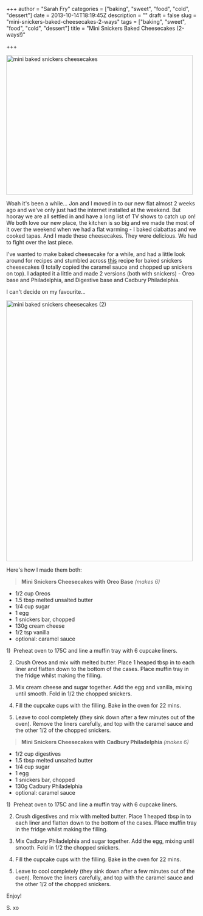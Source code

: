+++
author = "Sarah Fry"
categories = ["baking", "sweet", "food", "cold", "dessert"]
date = 2013-10-14T18:19:45Z
description = ""
draft = false
slug = "mini-snickers-baked-cheesecakes-2-ways"
tags = ["baking", "sweet", "food", "cold", "dessert"]
title = "Mini Snickers Baked Cheesecakes (2-ways!)"

+++


<a href="http://sweetaspi.co.uk/content/images/2013/10/mini-baked-snickers-cheesecakes.jpg"><img class="alignnone size-full wp-image-1998" alt="mini baked snickers cheesecakes" src="http://sweetaspi.co.uk/content/images/2013/10/mini-baked-snickers-cheesecakes.jpg" width="490" height="367" /></a>

Woah it's been a while... Jon and I moved in to our new flat almost 2 weeks ago and we've only just had the internet installed at the weekend. But hooray we are all settled in and have a long list of TV shows to catch up on! We both love our new place, the kitchen is so big and we made the most of it over the weekend when we had a flat warming - I baked ciabattas and we cooked tapas. And I made these cheesecakes. They were delicious. We had to fight over the last piece.

I've wanted to make baked cheesecake for a while, and had a little look around for recipes and stumbled across <a href="http://apumpkinandaprincess.com/2012/08/mini-snickers-cheesecakes.html" target="_blank">this</a> recipe for baked snickers cheesecakes (I totally copied the caramel sauce and chopped up snickers on top). I adapted it a little and made 2 versions (both with snickers) - Oreo base and Philadelphia, and Digestive base and Cadbury Philadelphia.

I can't decide on my favourite...

<a href="http://sweetaspi.co.uk/content/images/2013/10/mini-baked-snickers-cheesecakes-2.jpg"><img class="alignnone size-full wp-image-1997" alt="mini baked snickers cheesecakes (2)" src="http://sweetaspi.co.uk/content/images/2013/10/mini-baked-snickers-cheesecakes-2.jpg" width="490" height="685" /></a>

Here's how I made them both:



> <strong>Mini Snickers Cheesecakes with Oreo Base</strong> <em>(makes 6)</em>
<ul>
	<li>1/2 cup Oreos</li>
	<li>1.5 tbsp melted unsalted butter</li>
	<li>1/4 cup sugar</li>
	<li>1 egg</li>
	<li>1 snickers bar, chopped</li>
	<li>130g cream cheese</li>
	<li>1/2 tsp vanilla</li>
	<li>optional: caramel sauce</li>
</ul>
1)  Preheat oven to 175C and line a muffin tray with 6 cupcake liners.

2) Crush Oreos and mix with melted butter. Place 1 heaped tbsp in to each liner and flatten down to the bottom of the cases. Place muffin tray in the fridge whilst making the filling.

3) Mix cream cheese and sugar together. Add the egg and vanilla, mixing until smooth. Fold in 1/2 the chopped snickers.

4) Fill the cupcake cups with the filling. Bake in the oven for 22 mins.

5) Leave to cool completely (they sink down after a few minutes out of the oven). Remove the liners carefully, and top with the caramel sauce and the other 1/2 of the chopped snickers.

> <strong>Mini Snickers Cheesecakes with Cadbury Philadelphia </strong><em>(makes 6)</em>
<ul>
	<li>1/2 cup digestives</li>
	<li>1.5 tbsp melted unsalted butter</li>
	<li>1/4 cup sugar</li>
	<li>1 egg</li>
	<li>1 snickers bar, chopped</li>
	<li>130g Cadbury Philadelphia</li>
	<li>optional: caramel sauce</li>
</ul>
1)  Preheat oven to 175C and line a muffin tray with 6 cupcake liners.

2) Crush digestives and mix with melted butter. Place 1 heaped tbsp in to each liner and flatten down to the bottom of the cases. Place muffin tray in the fridge whilst making the filling.

3) Mix Cadbury Philadelphia and sugar together. Add the egg, mixing until smooth. Fold in 1/2 the chopped snickers.

4) Fill the cupcake cups with the filling. Bake in the oven for 22 mins.

5) Leave to cool completely (they sink down after a few minutes out of the oven). Remove the liners carefully, and top with the caramel sauce and the other 1/2 of the chopped snickers.

Enjoy!

S. xo

